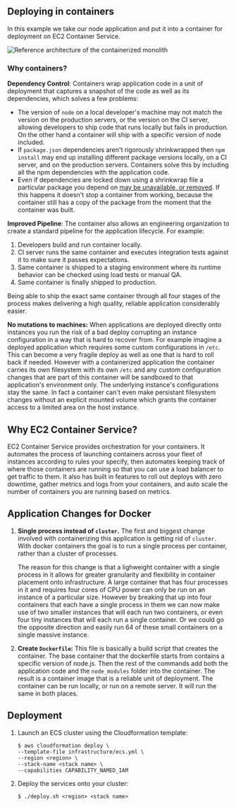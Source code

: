 ## Deploying in containers

In this example we take our node application and put it into a container for deployment on EC2 Container Service.

![Reference architecture of the containerized monolith](../images/monolithic-containers.png)

### Why containers?

__Dependency Control__: Containers wrap application code in a unit of deployment that captures a snapshot of the code as well as its dependencies, which solves a few problems:

- The version of `node` on a local developer's machine may not match the version on the production servers, or the version on the CI server, allowing developers to ship code that runs locally but fails in production. On the other hand a container will ship with a specific version of node included.
- If `package.json` dependencies aren't rigorously shrinkwrapped then `npm install` may end up installing different package versions locally, on a CI server, and on the production servers. Containers solve this by including all the npm dependencies with the application code.
- Even if dependencies are locked down using a shrinkwrap file a particular package you depend on [may be unavailable, or removed](http://blog.npmjs.org/post/141577284765/kik-left-pad-and-npm). If this happens it doesn't stop a container from working, because the container still has a copy of the package from the moment that the container was built.

__Improved Pipeline__: The container also allows an engineering organization to create a standard pipeline for the application lifecycle. For example:

1. Developers build and run container locally.
2. CI server runs the same container and executes integration tests against it to make sure it passes expectations.
3. Same container is shipped to a staging environment where its runtime behavior can be checked using load tests or manual QA.
4. Same container is finally shipped to production.

Being able to ship the exact same container through all four stages of the process makes delivering a high quality, reliable application considerably easier.

__No mutations to machines:__ When applications are deployed directly onto instances you run the risk of a bad deploy corrupting an instance configuration in a way that is hard to recover from. For example imagine a deployed application which requires some custom configurations in `/etc`. This can become a very fragile deploy as well as one that is hard to roll back if needed. However with a containerized application the container carries its own filesystem with its own `/etc` and any custom configuration changes that are part of this container will be sandboxed to that application's environment only. The underlying instance's configurations stay the same. In fact a container can't even make persistant filesystem changes without an explicit mounted volume which grants the container access to a limited area on the host instance.

## Why EC2 Container Service?

EC2 Container Service provides orchestration for your containers. It automates the process of launching containers across your fleet of instances according to rules your specify, then automates keeping track of where those containers are running so that you can use a load balancer to get traffic to them. It also has built in features to roll out deploys with zero downtime, gather metrics and logs from your containers, and auto scale the number of containers you are running based on metrics.

## Application Changes for Docker

1. __Single process instead of `cluster`.__ The first and biggest change involved with containerizing this application is getting rid of `cluster`. With docker containers the goal is to run a single process per container, rather than a cluster of processes.

   The reason for this change is that a lighweight container with a single process in it allows for greater granularity and flexibility in container placement onto infrastructure. A large container that has four processes in it and requires four cores of CPU power can only be run on an instance of a particular size. However by breaking that up into four containers that each have a single process in them we can now make use of two smaller instances that will each run two containers, or even four tiny instances that will each run a single container. Or we could go the opposite direction and easily run 64 of these small containers on a single massive instance.

2. __Create `Dockerfile`:__ This file is basically a build script that creates the container. The base container that the dockerfile starts from contains a specific version of node.js. Then the rest of the commands add both the application code and the `node_modules` folder into the container. The result is a container image that is a reliable unit of deployment. The container can be run locally, or run on a remote server. It will run the same in both places.

## Deployment

1. Launch an ECS cluster using the Cloudformation template:

   ```
   $ aws cloudformation deploy \
   --template-file infrastructure/ecs.yml \
   --region <region> \
   --stack-name <stack name> \
   --capabilities CAPABILITY_NAMED_IAM
   ```

2. Deploy the services onto your cluster: 

   ```
   $ ./deploy.sh <region> <stack name>
   ```
